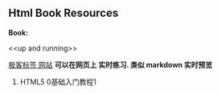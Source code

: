 
## Html Book Resources

**Book:**

\<\<up and running\>\>






[极客标签 网站][1]
**可以在网页上 实时练习. 类似 markdown 实时预览**
1. HTML5 0基础入门教程1









[1]:	http://www.gbtags.com/gb/gblibrary.htm